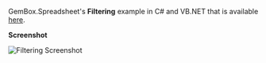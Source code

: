 GemBox.Spreadsheet's **Filtering** example in C# and VB.NET that is available [here](https://www.gemboxsoftware.com/spreadsheet/examples/c-sharp-vb-net-excel-autofilter/112).

**Screenshot**

![Filtering Screenshot](https://www.gemboxsoftware.com/Spreadsheet/Examples/Content/AdvancedFeatures/Filtering/Filtering.png)